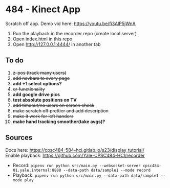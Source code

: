 # 484 - Kinect App
Scratch off app. Demo vid here: https://youtu.be/fi3AlP5jWnA
1. Run the playback in the recorder repo (create local server)
2. Open index.html in this repo
3. Open http://127.0.0.1:4444/ in another tab

## To do
1. ~~z-pos (track many users)~~
2. ~~add navbars to every page~~
3. **add +1 select options?**
4. ~~qr functionality~~
5. **add google drive pics**
6. **test absolute positions on TV**
7. ~~add timeout/no users on screen check~~
8. ~~make scratch off prettier and add description~~
9. ~~make it work for left handers~~
10. **make hand tracking smoother(take avgs)?**

## Sources
Docs here: https://cpsc484-584-hci.gitlab.io/s23/display_tutorial/ \
Enable playback: https://github.com/Yale-CPSC484-HCI/recorder
* Record: `pipenv run python src/main.py --websocket-server cpsc484-01.yale.internal:8888 --data-path data/sample1 --mode record`
* Playback: `pipenv run python src/main.py --data-path data/sample1 --mode play`